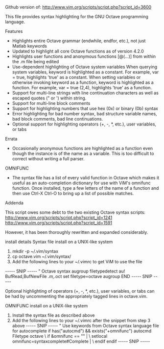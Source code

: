 Github version of: http://www.vim.org/scripts/script.php?script_id=3600

This file provides syntax highlighting for the GNU Octave programming language.

Features
* Highlights entire Octave grammar (endwhile, endfor, etc.), not just Matlab keywords
* Updated to highlight all core Octave functions as of version 4.2.0
* Highlights user functions and anonymous functions [@(...)] from within the .m file being edited
* Use-dependent highlighting of Octave system variables
   When querying system variables, keyword is highlighted as a constant.  For example, var = true, highlights 'true' as a constant.
   When setting variables or otherwise invoking keyword as a function, keyword is highlighted as a function.  For example, var = true (2,4), highlights 'true' as a function.
* Support for multi-line strings with line continuation characters as well as escaped quotes (\" or \') within string.
* Support for multi-line block comments
* Support for highlighting numbers that use hex (0x) or binary (0b) syntax
* Error highlighting for bad number syntax, bad structure variable names, bad block comments, bad line continuations.
* Optional support for highlighting operators (+, -, \*, etc.), user variables, or tabs

Errata
* Occasionally anonymous functions are highlighted as a function even though the instance is of the name as a variable.  This is too difficult to correct without writing a full parser.

OMNIFUNC
* The syntax file has a list of every valid function in Octave which makes it useful as an auto-completion dictionary for use with ViM's omnifunc function.  Once installed, type a few letters of the name of a function and then use Ctrl-X Ctrl-O to bring up a list of possible matches.

Addenda

This script owes some debt to the two existing Octave syntax scripts:
http://www.vim.org/scripts/script.php?script_id=1241
http://www.vim.org/scripts/script.php?script_id=1591

However, it has been thoroughly rewritten and expanded considerably.

install details
Syntax file install on a UNIX-like system

1) mkdir -p ~/.vim/syntax
2) cp octave.vim ~/.vim/syntax/
3) Add the following lines to your ~/.vimrc to get ViM to use the file

----- SNIP -----
" Octave syntax
augroup filetypedetect
  au! BufRead,BufNewFile *.m,*.oct set filetype=octave
augroup END
----- SNIP -----

Optional highlighting of operators (+, -, \*, etc.), user variables, or tabs can be had by uncommenting the appropriately tagged lines in octave.vim.

OMNIFUNC install on a UNIX-like system

1) Install the syntax file as described above
2) Add the following lines to your ~/.vimrc after the snippet from step 3 above
----- SNIP -----
" Use keywords from Octave syntax language file for autocomplete
if has("autocmd") && exists("+omnifunc")
   autocmd Filetype octave
   \	if &omnifunc == "" |
   \	setlocal omnifunc=syntaxcomplete#Complete |
   \	endif
endif
----- SNIP -----
